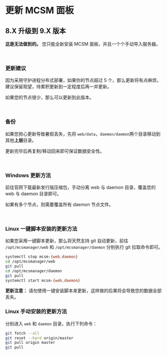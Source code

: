 # 更新 MCSM 面板

## 8.X 升级到 9.X 版本

**这是无法做到的。** 您只能全新安装 MCSM 面板，并且一个个手动导入服务器。

<br />

### 更新建议

因为采用守护进程分布式部署，如果你的节点超过 5 个，那么更新将有点麻烦，建议保留观望，待累积更新到一定程度后再一并更新。

如果您的节点很少，那么可以更新到此版本。

<br />

### 备份

如果您担心更新导致暑假丢失，先将 `web/data`，`daemon/daemon`两个目录移动到其他**上层**目录。

更新完毕后再复制/移动回来即可保证数据安全性。

<br />

### Windows 更新方法

前往官网下载最新发行版压缩包，手动分离 web 与 daemon 目录，覆盖您的 web 与 daemon 目录即可。

如果有多个节点，则需要覆盖所有 daemon 节点文件。

<br />

### Linux 一键脚本安装的更新方法

如果您采用一键脚本更新，那么将天然支持 git 自动更新，前往 `/opt/mcsmanager/web` 和 `/opt/mcsmanager/daemon` 分别执行 git 拉取命令即可。

```bash
systemctl stop mcsm-{web,daemon}
cd /opt/mcsmanager/web
git pull
cd /opt/mcsmanager/daemon
git pull
systemctl start mcsm-{web,daemon}
```

**更新注意：** 请勿使用一键安装脚本来更新，这样做的后果将会导致您的数据全部丢失。

### Linux 手动安装的更新方法

分别进入 `web` 和 `daemon` 目录，执行下列命令：

```bash
git fetch --all
git reset --hard origin/master
git pull origin master
git pull
```

